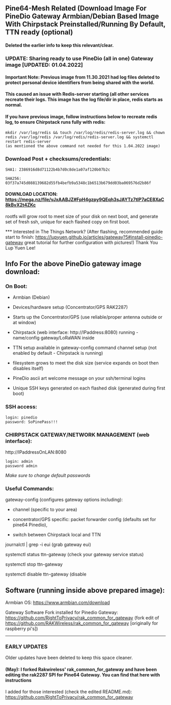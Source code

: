 ## Pine64-Mesh Related (Download Image For PineDio Gateway Armbian/Debian Based Image With Chirpstack Preinstalled/Running By Default, TTN ready (optional)

#### Deleted the earlier info to keep this relevant/clear.

### UPDATE: Sharing ready to use PineDio (all in one) Gateway image [UPDATED: 01.04.2022] 

#### Important Note: Previous image from 11.30.2021 had log files deleted to protect personal device identifiers from being shared with the world. 
#### This caused an issue with Redis-server starting (all other services recreate their logs. This image has the log file/dir in place, redis starts as normal.
#### If you have previous image, follow instructions below to recreate redis log, to ensure Chirpstack runs fully with redis:

    mkdir /var/log/redis && touch /var/log/redis/redis-server.log && chown redis /var/log/redis /var/log/redis/redis-server.log && systemctl restart redis-server
    (as mentioned the above command not needed for this 1.04.2022 image)

### Download Post + checksums/credentials:

    SHA1: 2386916d8d71122b4b7d0c8de1a07af120b07b2c

    SHA256: 03f37a745d088139682d55fb4befb9a5348c1b6513b679dd03ba069576d2b86f

#### DOWNLOAD LOCATION:  https://mega.nz/file/vJxAABJZ#FpH4gzpy9QEqh3sJAYTz7tIP7aCE8XaC8kBvX2t4ZKc

rootfs will grow root to meet size of your disk on next boot, and generate set of fresh ssh, unique for each flashed copy on first boot.

*** Interested in The Things Network? (After flashing, recommended guide start to finish: https://lupyuen.github.io/articles/gateway?5#install-pinedio-gateway great tutorial for further configuration with pictures!) Thank You Lup Yuen Lee! 


## Info For the above PineDio gateway image download:

### On Boot:

* Armbian (Debian)

* Devices/hardware setup (Concentrator/GPS RAK2287)

* Starts up the Concentrator/GPS (use reliable/proper antenna outside or at window)

* Chirpstack (web interface: http://IPaddress:8080) running - name/config gateway/LoRaWAN inside

* TTN setup available in gateway-config command channel setup (not enabled by default - Chirpstack is running)

* filesystem grows to meet the disk size (service expands on boot then disables itself)

* PineDio ascii art welcome message on your ssh/terminal logins 

* Unique SSH keys generated on each flashed disk (generated during first boot) 


### SSH access:


    login: pinedio
    password: SoPinePass!!!


### CHIRPSTACK GATEWAY/NETWORK MANAGEMENT (web interface):


http://IPaddressOnLAN:8080


    login: admin
    password admin


*Make sure to change default passwords*


### Useful Commands:


gateway-config (configures gateway options including):

- channel (specific to your area)
 
- concentrator/GPS specific: packet forwarder config (defaults set for pine64 Pinedio),

- switch between Chirpstack local and TTN

journalctl | grep -i eui (grab gateway eui)

systemctl status ttn-gateway (check your gateway service status)

systemctl stop ttn-gateway

systemctl disable ttn-gateway (disable


## Software (running inside above prepared image):

Armbian OS: https://www.armbian.com/download

Gateway Software Fork installed for Pinedio Gateway: https://github.com/RightToPrivacy/rak_common_for_gateway (fork edit of https://github.com/RAKWireless/rak_common_for_gateway [originally for raspberry pi's]) 

---

### EARLY UPDATES

Older updates have been deleted to keep this space cleaner.

#### (May): I forked Rakwireless' rak_common_for_gateway and have been editing the rak2287 SPI for Pine64 Gateway. You can find that here with instructions 
I added for those interested (check the edited README.md):
https://github.com/RightToPrivacy/rak_common_for_gateway

